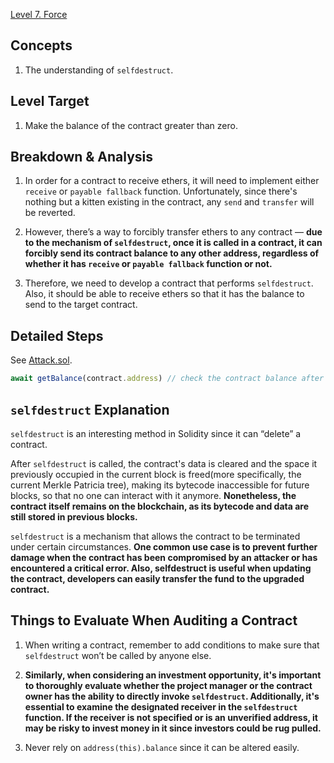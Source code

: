 [Level 7. Force](https://ethernaut.openzeppelin.com/level/0xb6c2Ec883DaAac76D8922519E63f875c2ec65575)

## Concepts

1. The understanding of `selfdestruct`.

## Level Target

1. Make the balance of the contract greater than zero.

## Breakdown & Analysis

1. In order for a contract to receive ethers, it will need to implement either `receive` or `payable fallback` function. Unfortunately, since there's nothing but a kitten existing in the contract, any `send` and `transfer` will be reverted.

2. However, there’s a way to forcibly transfer ethers to any contract — **due to the mechanism of `selfdestruct`, once it is called in a contract, it can forcibly send its contract balance to any other address, regardless of whether it has `receive` or `payable fallback` function or not.**

3. Therefore, we need to develop a contract that performs `selfdestruct`. Also, it should be able to receive ethers so that it has the balance to send to the target contract.

## Detailed Steps

See [Attack.sol](https://github.com/timou0911/Ethernat-Solution-and-Explanation/blob/main/7.%20Force%20%20%E2%98%85%E2%98%85%E2%98%85%E2%98%86%E2%98%86/Attack.sol).

```js
await getBalance(contract.address) // check the contract balance after calling `selfdestruct`.
```

## `selfdestruct` Explanation

`selfdestruct` is an interesting method in Solidity since it can “delete” a contract.

After `selfdestruct` is called, the contract's data is cleared and the space it previously occupied in the current block is freed(more specifically, the current Merkle Patricia tree), making its bytecode inaccessible for future blocks, so that no one can interact with it anymore. **Nonetheless, the contract itself remains on the blockchain, as its bytecode and data are still stored in previous blocks.**

`selfdestruct` is a mechanism that allows the contract to be terminated under certain circumstances. **One common use case is to prevent further damage when the contract has been compromised by an attacker or has encountered a critical error. Also, selfdestruct is useful when updating the contract, developers can easily transfer the fund to the upgraded contract.**

## Things to Evaluate When Auditing a Contract

1. When writing a contract, remember to add conditions to make sure that `selfdestruct` won’t be called by anyone else.

2. **Similarly, when considering an investment opportunity, it's important to thoroughly evaluate whether the project manager or the contract owner has the ability to directly invoke `selfdestruct`. Additionally, it's essential to examine the designated receiver in the `selfdestruct` function. If the receiver is not specified or is an unverified address, it may be risky to invest money in it since investors could be rug pulled.**

3. Never rely on `address(this).balance` since it can be altered easily.

